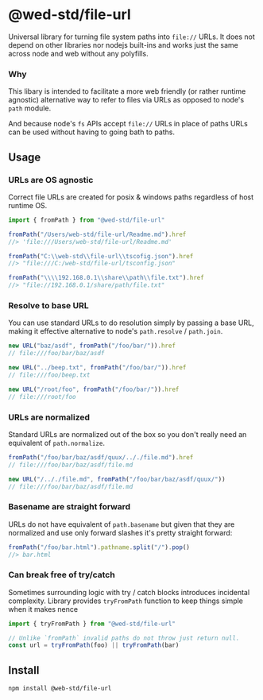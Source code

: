 # @wed-std/file-url

Universal library for turning file system paths into `file://` URLs. It does not
depend on other libraries nor nodejs built-ins and works just the same across
node and web without any polyfills.

### Why

This libary is intended to facilitate a more web friendly (or rather runtime
agnostic) alternative way to refer to files via URLs as opposed to node's `path`
module.

And because node's `fs` APIs accept `file://` URLs in place of paths URLs can
be used without having to going bath to paths.

## Usage

### URLs are OS agnostic

Correct file URLs are created for posix & windows paths regardless of host
runtime OS.

```js
import { fromPath } from "@wed-std/file-url"

fromPath("/Users/web-std/file-url/Readme.md").href
//> 'file:///Users/web-std/file-url/Readme.md'

fromPath("C:\\web-std\\file-url\\tscofig.json").href
//> "file:///C:/web-std/file-url/tsconfig.json"

fromPath("\\\\192.168.0.1\\share\\path\\file.txt").href
//> "file://192.168.0.1/share/path/file.txt"
```

### Resolve to base URL

You can use standard URLs to do resolution simply by passing a base URL, making
it effective alternative to node's `path.resolve` / `path.join`.

```js
new URL("baz/asdf", fromPath("/foo/bar/")).href
// file:///foo/bar/baz/asdf

new URL("../beep.txt", fromPath("/foo/bar/")).href
// file:///foo/beep.txt

new URL("/root/foo", fromPath("/foo/bar/")).href
// file:///root/foo
```

### URLs are normalized

Standard URLs are normalized out of the box so you don't really need an
equivalent of `path.normalize`.

```js
fromPath("/foo/bar/baz/asdf/quux/.././file.md").href
// file:///foo/bar/baz/asdf/file.md

new URL("/.././file.md", fromPath("/foo/bar/baz/asdf/quux/"))
// file:///foo/bar/baz/asdf/file.md
```

### Basename are straight forward

URLs do not have equivalent of `path.basename` but given that they are normalized
and use only forward slashes it's pretty straight forward:

```js
fromPath("/foo/bar.html").pathname.split("/").pop()
//> bar.html
```

### Can break free of try/catch

Sometimes surrounding logic with try / catch blocks introduces incidental
complexity. Library provides `tryFromPath` function to keep things simple
when it makes nence

```js
import { tryFromPath } from "@wed-std/file-url"

// Unlike `fromPath` invalid paths do not throw just return null.
const url = tryFromPath(foo) || tryFromPath(bar)
```

## Install

```
npm install @web-std/file-url
```
